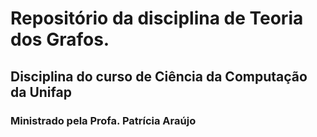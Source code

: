 # Repositório da disciplina de Teoria dos Grafos.
## Disciplina do curso de Ciência da Computação da Unifap
### Ministrado pela Profa. Patrícia Araújo
